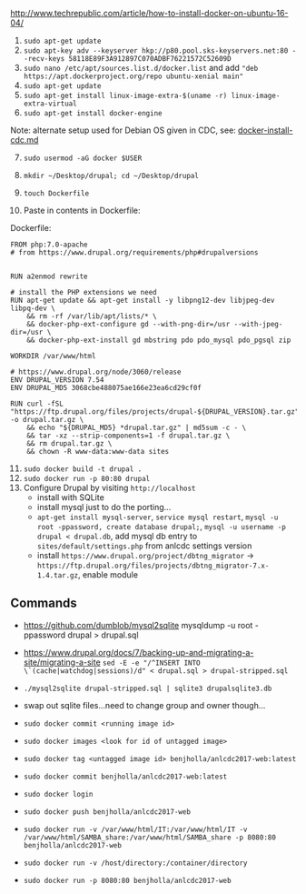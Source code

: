 http://www.techrepublic.com/article/how-to-install-docker-on-ubuntu-16-04/

1. `sudo apt-get update`
2. `sudo apt-key adv --keyserver hkp://p80.pool.sks-keyservers.net:80 --recv-keys 58118E89F3A912897C070ADBF76221572C52609D`
3. `sudo nano /etc/apt/sources.list.d/docker.list`
   and add `"deb https://apt.dockerproject.org/repo ubuntu-xenial main"`
4. `sudo apt-get update`
5. `sudo apt-get install linux-image-extra-$(uname -r) linux-image-extra-virtual`
6. `sudo apt-get install docker-engine`

Note: alternate setup used for Debian OS given in CDC, see: [docker-install-cdc.md](docker-install-cdc.md)

7. `sudo usermod -aG docker $USER`

8. `mkdir ~/Desktop/drupal; cd ~/Desktop/drupal`
9. `touch Dockerfile`
10. Paste in contents in Dockerfile:
    
Dockerfile:

    FROM php:7.0-apache
	# from https://www.drupal.org/requirements/php#drupalversions
    
    
    RUN a2enmod rewrite
    
    # install the PHP extensions we need
    RUN apt-get update && apt-get install -y libpng12-dev libjpeg-dev libpq-dev \
    	&& rm -rf /var/lib/apt/lists/* \
    	&& docker-php-ext-configure gd --with-png-dir=/usr --with-jpeg-dir=/usr \
    	&& docker-php-ext-install gd mbstring pdo pdo_mysql pdo_pgsql zip
    
    WORKDIR /var/www/html
    
    # https://www.drupal.org/node/3060/release
    ENV DRUPAL_VERSION 7.54
    ENV DRUPAL_MD5 3068cbe488075ae166e23ea6cd29cf0f
    
    RUN curl -fSL "https://ftp.drupal.org/files/projects/drupal-${DRUPAL_VERSION}.tar.gz" -o drupal.tar.gz \
    	&& echo "${DRUPAL_MD5} *drupal.tar.gz" | md5sum -c - \
    	&& tar -xz --strip-components=1 -f drupal.tar.gz \
    	&& rm drupal.tar.gz \
    	&& chown -R www-data:www-data sites

11. `sudo docker build -t drupal .`
12. `sudo docker run -p 80:80 drupal`
13. Configure Drupal by visiting `http://localhost`
    - install with SQLite
    - install mysql just to do the porting...
    - `apt-get install mysql-server`, `service mysql restart`, `mysql -u root -ppassword, create database drupal;`, `mysql -u username -p drupal < drupal.db`, add mysql db entry to `sites/default/settings.php` from anlcdc settings version
    - install `https://www.drupal.org/project/dbtng_migrator` -> `https://ftp.drupal.org/files/projects/dbtng_migrator-7.x-1.4.tar.gz`, enable module

## Commands

- https://github.com/dumblob/mysql2sqlite
mysqldump -u root -ppassword drupal > drupal.sql

- https://www.drupal.org/docs/7/backing-up-and-migrating-a-site/migrating-a-site
``sed -E -e "/^INSERT INTO \`(cache|watchdog|sessions)/d" < drupal.sql > drupal-stripped.sql``

- `./mysql2sqlite drupal-stripped.sql | sqlite3 drupalsqlite3.db`

- swap out sqlite files...need to change group and owner though...

- `sudo docker commit <running image id>`
- `sudo docker images <look for id of untagged image>`
- `sudo docker tag <untagged image id> benjholla/anlcdc2017-web:latest`
- `sudo docker commit benjholla/anlcdc2017-web:latest`
- `sudo docker login`
- `sudo docker push benjholla/anlcdc2017-web`

- `sudo docker run -v /var/www/html/IT:/var/www/html/IT -v /var/www/html/SAMBA_share:/var/www/html/SAMBA_share -p 8080:80 benjholla/anlcdc2017-web`

- `sudo docker run -v /host/directory:/container/directory`
- `sudo docker run -p 8080:80 benjholla/anlcdc2017-web`
